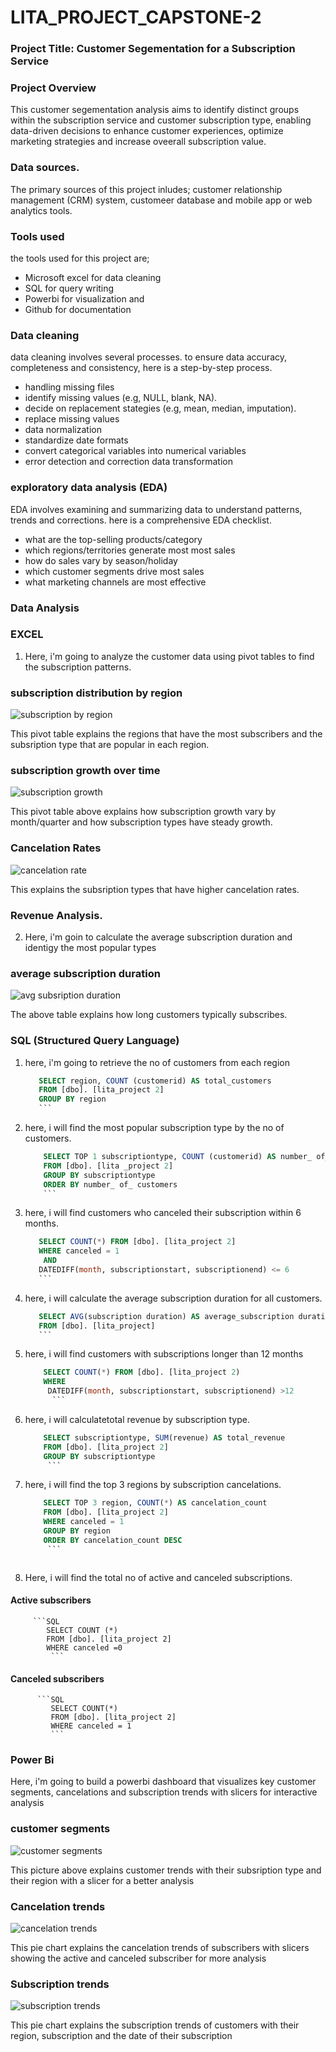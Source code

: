 # LITA_PROJECT_CAPSTONE-2

### Project Title: Customer Segementation for a Subscription Service

### Project Overview

This customer segementation analysis aims to identify distinct groups within the subscription service and customer subscription type, enabling data-driven decisions to enhance customer experiences, optimize marketing strategies and increase oveerall subscription value.

### Data sources.

The primary sources of this project inludes; customer relationship management (CRM) system, customeer database and mobile app or web analytics tools.

### Tools used

the tools used for this project are;
-  Microsoft excel for data cleaning
-  SQL for query writing
-  Powerbi for visualization and
-  Github for documentation


### Data cleaning
data cleaning involves several processes. to ensure data accuracy, completeness and consistency, here is a step-by-step process.
-  handling missing files
-  identify missing values (e.g, NULL, blank, NA).
-  decide on replacement stategies (e.g, mean, median, imputation).
-  replace missing values
-  data normalization
-  standardize date formats
-  convert categorical variables into numerical variables
-  error detection and correction data transformation

 ### exploratory data analysis (EDA)
  EDA involves examining and summarizing data to understand patterns, trends and corrections. here is a comprehensive EDA checklist.
-  what are the top-selling products/category
-  which regions/territories generate most most sales
-  how do sales vary by season/holiday
-  which customer segments drive most sales
-  what marketing channels are most effective

  ### Data Analysis

  ### EXCEL

1.  Here, i'm going to analyze the customer data using pivot tables to find the subscription patterns.

### subscription distribution by region

![subscription by region](https://github.com/user-attachments/assets/6287b94c-026a-486f-8631-fa81f28b13a4)

This pivot table explains the regions that have the most subscribers and the subsription type that are popular in each region.


### subscription growth over time

![subscription growth](https://github.com/user-attachments/assets/d0858b4e-21a5-4a98-8a3f-a4604cf60dcf)

This pivot table above explains how subscription growth vary by month/quarter and how subscription types have steady growth.

### Cancelation Rates

![cancelation rate](https://github.com/user-attachments/assets/6c29932f-d0ee-4955-8e8b-7780791aec0a)

This explains the subsription types that have higher cancelation rates.


### Revenue Analysis.






2. Here, i'm goin to calculate the average subscription duration and identigy the most popular types


### average subscription duration

![avg subsription duration](https://github.com/user-attachments/assets/c225f6fb-1999-427d-9e66-dbbe3328c353)

The above table explains how long customers typically subscribes.


### SQL (Structured Query Language)


1.  here, i'm going to retrieve the no of customers from each region

     ```SQL
        SELECT region, COUNT (customerid) AS total_customers
        FROM [dbo]. [lita_project 2]
        GROUP BY region
        ```

     
 2.  here, i will find the most popular subscription type by the no of customers.

       ```SQL
           SELECT TOP 1 subscriptiontype, COUNT (customerid) AS number_ of_ customers
           FROM [dbo]. [lita _project 2]
           GROUP BY subscriptiontype
           ORDER BY number_ of_ customers
           ```

3.  here, i will find customers who canceled their subscription within 6 months.

      ```SQL
         SELECT COUNT(*) FROM [dbo]. [lita_project 2]
         WHERE canceled = 1
          AND
         DATEDIFF(month, subscriptionstart, subscriptionend) <= 6
         ```

4.  here, i will calculate the average subscription duration for all customers.


     ```SQL
        SELECT AVG(subscription duration) AS average_subscription duration
        FROM [dbo]. [lita_project]
        ```


 5.  here, i will find customers with subscriptions longer than 12 months

      ```SQL
          SELECT COUNT(*) FROM [dbo]. [lita_project 2)
          WHERE
           DATEDIFF(month, subscriptionstart, subscriptionend) >12
            ```

6.  here, i will calculatetotal revenue by subscription type.

     ```SQL
         SELECT subscriptiontype, SUM(revenue) AS total_revenue
         FROM [dbo]. [lita_project 2]
         GROUP BY subscriptiontype
          ```

7.  here, i will find the top 3 regions by subscription cancelations.

     ``` SQL
         SELECT TOP 3 region, COUNT(*) AS cancelation_count
         FROM [dbo]. [lita_project 2]
         WHERE canceled = 1
         GROUP BY region
         ORDER BY cancelation_count DESC
          ```



8.  Here, i will find the total no of active and canceled subscriptions.

   #### Active subscribers

         ```SQL
            SELECT COUNT (*)
            FROM [dbo]. [lita_project 2]
            WHERE canceled =0
             ```


   #### Canceled subscribers


          ```SQL
             SELECT COUNT(*)
             FROM [dbo]. [lita_project 2]
             WHERE canceled = 1
             ```
   

### Power Bi

Here, i'm going to build a powerbi dashboard that visualizes key customer segments, cancelations and subscription trends with slicers for interactive analysis

### customer segments

![customer segments](https://github.com/user-attachments/assets/137bf8b3-dc46-4ace-8725-68eb5bb87732)


This picture above explains customer trends with their subsription type and their region with a slicer for a better analysis

### Cancelation trends


![cancelation trends](https://github.com/user-attachments/assets/7cc1bf7c-ff07-44be-ae26-9e0c01d6e849)


This pie chart explains the cancelation trends of subscribers with slicers showing the active and canceled subscriber for more analysis


### Subscription trends


![subscription trends](https://github.com/user-attachments/assets/f7bc92d8-0bf7-4b5d-a384-3eb21a3ad3ac)


This pie chart explains the subscription trends of customers with their region, subscription and the date of their subscription








       

